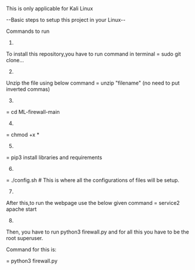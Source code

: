 This is only applicable for Kali Linux

--Basic steps to setup this project in your Linux--

Commands to run 

1.
To install this repository,you have to run command in terminal
= sudo git clone...

2.
Unzip the file using below command
= unzip "filename"     (no need to put inverted commas)

3.
  = cd ML-firewall-main

4.
  = chmod +x *

5.
  = pip3 install libraries and requirements

6.
  = ./config.sh                   #  This is where all the configurations of files will be setup.

7.
  After this,to run the webpage use the below given command
= service2 apache start

8.
  Then, you have to run python3 firewall.py and for all this you have to be the root superuser.

Command for this is:

= python3 firewall.py
